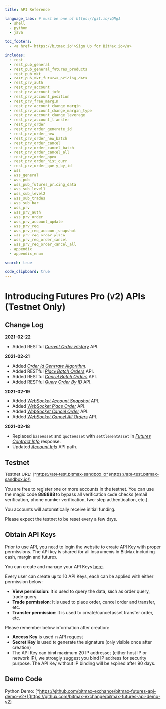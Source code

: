 ```yaml
---
title: API Reference

language_tabs: # must be one of https://git.io/vQNgJ
  - shell
  - python
  - java

toc_footers:
  - <a href='https://bitmax.io'>Sign Up for BitMax.io</a>

includes:
  - rest
  - rest_pub_general
  - rest_pub_general_futures_products
  - rest_pub_mkt
  - rest_pub_mkt_futures_pricing_data
  - rest_prv_auth
  - rest_prv_account
  - rest_prv_account_info
  - rest_prv_account_position
  - rest_prv_free_margin
  - rest_prv_account_change_margin
  - rest_prv_account_change_margin_type
  - rest_prv_account_change_leverage
  - rest_prv_account_transfer
  - rest_prv_order
  - rest_prv_order_generate_id
  - rest_prv_order_new
  - rest_prv_order_new_batch
  - rest_prv_order_cancel
  - rest_prv_order_cancel_batch
  - rest_prv_order_cancel_all
  - rest_prv_order_open
  - rest_prv_order_hist_curr
  - rest_prv_order_query_by_id
  - wss
  - wss_general
  - wss_pub
  - wss_pub_futures_pricing_data
  - wss_sub_level1
  - wss_sub_level2
  - wss_sub_trades
  - wss_sub_bar
  - wss_prv
  - wss_prv_auth
  - wss_prv_order
  - wss_prv_account_update
  - wss_prv_req
  - wss_prv_req_account_snapshot
  - wss_prv_req_order_place
  - wss_prv_req_order_cancel
  - wss_prv_req_order_cancel_all
  - appendix
  - appendix_enum

search: true

code_clipboard: true
---
```


# Introducing Futures Pro (v2) APIs (Testnet Only)

## Change Log

**2021-02-22**

* Added RESTful [*Current Order History*](#list-current-history-orders) API.

**2021-02-21**

* Added [*Order Id Generate Algorithm*](#generate-order-id).
* Added RESTful [*Place Batch Orders*](#place-batch-orders) API.
* Added RESTful [*Cancel Batch Orders*](#cancel-batch-orders) API.
* Added RESTful [*Query Order By ID*](#query-order-by-id) API.

**2021-02-19**

* Added [*WebSocket Account Snapshot*](#ws-account-snapshot) API.
* Added [*WebSocket Place Order*](#ws-place-order) API.
* Added [*WebSocket Cancel Order*](#ws-cancel-order) API.
* Added [*WebSocket Cancel All Orders*](#ws-cancel-all-orders) API.

**2021-02-18**

* Replaced `baseAsset` and `quoteAsset` with `settlementAsset` in [*Futures Contract Info*](#futures-contracts-info) response.
* Updated [*Account Info*](#account-info) API path.

## Testnet 

Testnet URL: [*https://api-test.bitmax-sandbox.io*](https://api-test.bitmax-sandbox.io/)

You are free to register one or more accounts in the testnet. You can use the magic code **888888** to bypass all verification code checks 
(email verification, phone number verification, two-step authentication, etc.).

You accounts will automatically receive initial funding. 

Please expect the testnet to be reset every a few days. 

## Obtain API Keys

Prior to use API, you need to login the website to create API Key with proper permissions. The API key is shared for all instruments in BitMax including cash, margin and futures.

You can create and manage your API Keys [here](https://bitmax.io/en/account/api-key).

Every user can create up to 10 API Keys, each can be applied with either permission below:

- **View permission**: It is used to query the data, such as order query, trade query.
- **Trade permission**: It is used to place order, cancel order and transfer, etc.
- **Transfer permission**: It is used to create/cancel asset transfer order, etc.

Please remember below information after creation:

- **Access Key** is used in API request
- **Secret Key** is used to generate the signature (only visible once after creation)
- The API Key can bind maximum 20 IP addresses (either host IP or network IP), we strongly suggest you bind IP address for security purpose. The API Key without IP binding will be expired after 90 days.

## Demo Code

Python Demo: [*https://github.com/bitmax-exchange/bitmax-futures-api-demo-v2*](https://github.com/bitmax-exchange/bitmax-futures-api-demo-v2)

